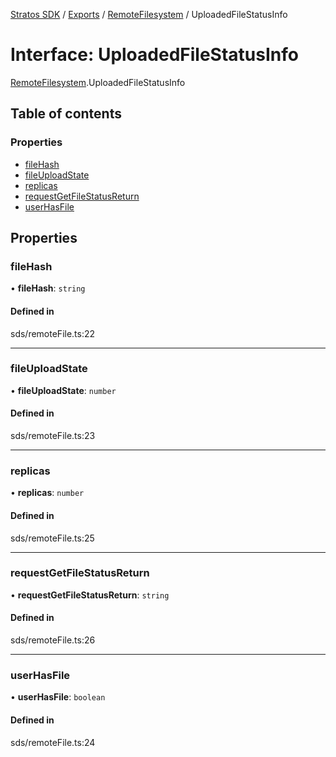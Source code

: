 [Stratos SDK](../README.md) / [Exports](../modules.md) / [RemoteFilesystem](../modules/RemoteFilesystem.md) / UploadedFileStatusInfo

# Interface: UploadedFileStatusInfo

[RemoteFilesystem](../modules/RemoteFilesystem.md).UploadedFileStatusInfo

## Table of contents

### Properties

- [fileHash](RemoteFilesystem.UploadedFileStatusInfo.md#filehash)
- [fileUploadState](RemoteFilesystem.UploadedFileStatusInfo.md#fileuploadstate)
- [replicas](RemoteFilesystem.UploadedFileStatusInfo.md#replicas)
- [requestGetFileStatusReturn](RemoteFilesystem.UploadedFileStatusInfo.md#requestgetfilestatusreturn)
- [userHasFile](RemoteFilesystem.UploadedFileStatusInfo.md#userhasfile)

## Properties

### fileHash

• **fileHash**: `string`

#### Defined in

sds/remoteFile.ts:22

___

### fileUploadState

• **fileUploadState**: `number`

#### Defined in

sds/remoteFile.ts:23

___

### replicas

• **replicas**: `number`

#### Defined in

sds/remoteFile.ts:25

___

### requestGetFileStatusReturn

• **requestGetFileStatusReturn**: `string`

#### Defined in

sds/remoteFile.ts:26

___

### userHasFile

• **userHasFile**: `boolean`

#### Defined in

sds/remoteFile.ts:24
